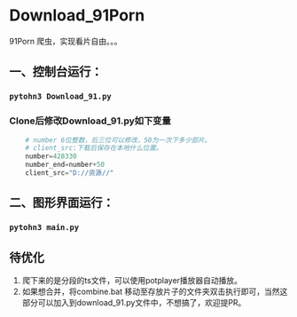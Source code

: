 # Download_91Porn
91Porn 爬虫，实现看片自由。。。

## 一、控制台运行：  
###  ```pytohn3 Download_91.py```   
### Clone后修改Download_91.py如下变量


```python
    # number 6位整数，后三位可以修改，50为一次下多少部片。
    # client_src:下载后保存在本地什么位置。
    number=428330
    number_end=number+50
    client_src="D://资源//"
```

## 二、图形界面运行：   
### ```pytohn3 main.py```

## 待优化
1. 爬下来的是分段的ts文件，可以使用potplayer播放器自动播放。
2. 如果想合并，将combine.bat 移动至存放片子的文件夹双击执行即可，当然这部分可以加入到download_91.py文件中，不想搞了，欢迎提PR。
